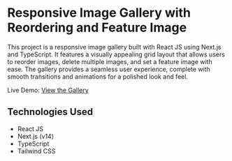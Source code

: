 # Responsive Image Gallery with Reordering and Feature Image

This project is a responsive image gallery built with React JS using Next.js and TypeScript. It features a visually appealing grid layout that allows users to reorder images, delete multiple images, and set a feature image with ease. The gallery provides a seamless user experience, complete with smooth transitions and animations for a polished look and feel.

Live Demo: [View the Gallery](https://image-drag-ollyo.netlify.app/)

## Technologies Used

- React JS
- Next.js (v14)
- TypeScript
- Tailwind CSS
